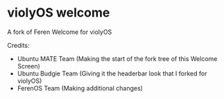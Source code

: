 # violyOS welcome
A fork of Feren Welcome for violyOS


Credits:
- Ubuntu MATE Team (Making the start of the fork tree of this Welcome Screen)
- Ubuntu Budgie Team (Giving it the headerbar look that I forked for violyOS)
- FerenOS Team (Making additional changes)
